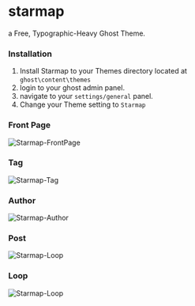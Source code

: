 # starmap
a Free, Typographic-Heavy Ghost Theme.

### Installation
1. Install Starmap to your Themes directory located at `ghost\content\themes`
2. login to your ghost admin panel.
3. navigate to your `settings/general` panel.
4. Change your Theme setting to `Starmap`

### Front Page
![Starmap-FrontPage](https://www.dropbox.com/s/lr3ujc9y7l0h64k/starmap-frontpage.png)

### Tag

![Starmap-Tag](https://www.dropbox.com/s/o3nm57sf6a8o60p/starmap-tag.png)
### Author

![Starmap-Author](https://www.dropbox.com/s/lqzavz1pjeawwgb/starmap-author.png)

### Post

![Starmap-Loop](https://www.dropbox.com/s/v4dm7ob4n17b4g2/starmap-post.png)
### Loop

![Starmap-Loop](https://www.dropbox.com/s/asptjv257pd0oek/starmap-loop.png)
